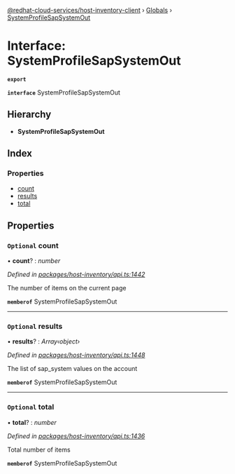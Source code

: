 [@redhat-cloud-services/host-inventory-client](../README.md) › [Globals](../globals.md) › [SystemProfileSapSystemOut](systemprofilesapsystemout.md)

# Interface: SystemProfileSapSystemOut

**`export`** 

**`interface`** SystemProfileSapSystemOut

## Hierarchy

* **SystemProfileSapSystemOut**

## Index

### Properties

* [count](systemprofilesapsystemout.md#optional-count)
* [results](systemprofilesapsystemout.md#optional-results)
* [total](systemprofilesapsystemout.md#optional-total)

## Properties

### `Optional` count

• **count**? : *number*

*Defined in [packages/host-inventory/api.ts:1442](https://github.com/RedHatInsights/javascript-clients/blob/master/packages/host-inventory/api.ts#L1442)*

The number of items on the current page

**`memberof`** SystemProfileSapSystemOut

___

### `Optional` results

• **results**? : *Array‹object›*

*Defined in [packages/host-inventory/api.ts:1448](https://github.com/RedHatInsights/javascript-clients/blob/master/packages/host-inventory/api.ts#L1448)*

The list of sap_system values on the account

**`memberof`** SystemProfileSapSystemOut

___

### `Optional` total

• **total**? : *number*

*Defined in [packages/host-inventory/api.ts:1436](https://github.com/RedHatInsights/javascript-clients/blob/master/packages/host-inventory/api.ts#L1436)*

Total number of items

**`memberof`** SystemProfileSapSystemOut
